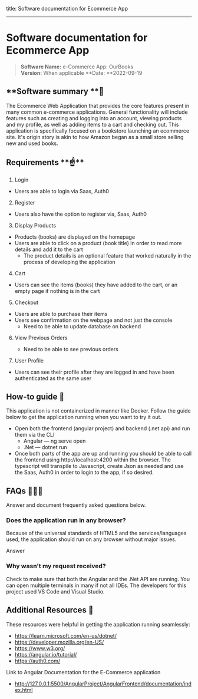
title: Software documentation for Ecommerce App

---

# Software documentation for Ecommerce App

> **Software Name:** e-Commerce App: OurBooks  
> **Version:** When applicable
> **Date: **2022-09-19

## **Software summary **👀

The Ecommerce Web Application that provides the core features present in many common e-commerce applications. General functionality will include features such as creating and logging into an account, viewing products and my profile, as well as adding items to a cart and checking out. This application is specifically focused on a bookstore launching an ecommerce site. It's origin story is akin to how Amazon began as a small store selling new and used books.

## **Requirements \*\***☝️\*\*

1.  Login

-   Users are able to login via Saas, Auth0

2.  Register

-   Users also have the option to register via, Saas, Auth0

3.  Display Products

-   Products (books) are displayed on the homepage
-   Users are able to click on a product (book title) in order to read more details and add it to the cart
    -   The product details is an optional feature that worked naturally in the process of developing the application

4.  Cart

-   Users can see the items (books) they have added to the cart, or an empty page if nothing is in the cart

5.  Checkout

-   Users are able to purchase their items
-   Users see confirmation on the webpage and not just the console
    -   Need to be able to update database on backend

6.  View Previous Orders

    -   Need to be able to see previous orders

7.  User Profile

-   Users can see their profile after they are logged in and have been authenticated as the same user

## How-to guide 🐣

This application is not containerized in manner like Docker. Follow the guide below to get the application running when you want to try it out.

-   Open both the frontend (angular project) and backend (.net api) and run them via the CLI
    -   Angular — ng serve open
    -   .Net — dotnet run
-   Once both parts of the app are up and running you should be able to call the frontend using http&#x3A;//localhost:4200 within the browser. The typescript will transpile to Javascript, create Json as needed and use the Saas, Auth0 in order to login to the app, if so desired.

## FAQs 🙋🏽‍♂️

Answer and document frequently asked questions below.

### Does the application run in any browser?

Because of the universal standards of HTML5 and the services/languages used, the application should run on any browser without major issues.

Answer

### Why wasn't my request received?

Check to make sure that both the Angular and the .Net API are running. You can open multiple terminals in many if not all IDEs. The developers for this project used VS Code and Visual Studio.


## Additional Resources 🧩

These resources were helpful in getting the application running seamlessly:

-   <https://learn.microsoft.com/en-us/dotnet/>
-   <https://developer.mozilla.org/en-US/>
-   <https://www.w3.org/>
-   <https://angular.io/tutorial/>
-   <https://auth0.com/>

Link to Angular Documentation for the E-Commerce application

-   <http://127.0.0.1:5500/AngularProject/AngularFrontend/documentation/index.html>
